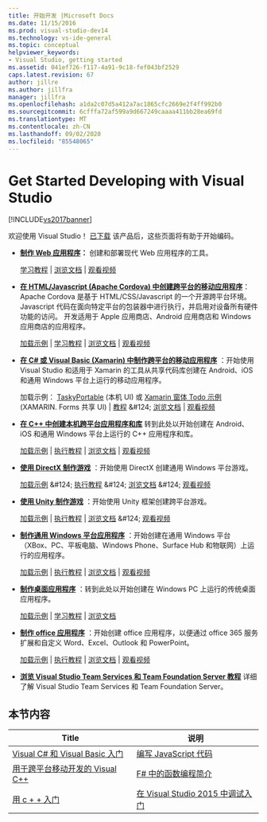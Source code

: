 ```yaml
---
title: 开始开发 |Microsoft Docs
ms.date: 11/15/2016
ms.prod: visual-studio-dev14
ms.technology: vs-ide-general
ms.topic: conceptual
helpviewer_keywords:
- Visual Studio, getting started
ms.assetid: 041ef726-f117-4a91-9c18-fef043bf2529
caps.latest.revision: 67
author: jillre
ms.author: jillfra
manager: jillfra
ms.openlocfilehash: a1da2c07d5a412a7ac1865cfc2669e2f4ff992b0
ms.sourcegitcommit: 6cfffa72af599a9d667249caaaa411bb28ea69fd
ms.translationtype: MT
ms.contentlocale: zh-CN
ms.lasthandoff: 09/02/2020
ms.locfileid: "85548065"
---
```

# <a name="get-started-developing-with-visual-studio"></a>Get Started Developing with Visual Studio
[!INCLUDE[vs2017banner](../includes/vs2017banner.md)]

欢迎使用 Visual Studio！ [已下载](https://visualstudio.microsoft.com/vs/community/) 该产品后，这些页面将有助于开始编码。

- **[制作 Web 应用程序](https://www.visualstudio.com/features/modern-web-tooling-vs)：** 创建和部署现代 Web 应用程序的工具。

     [学习教程](https://docs.asp.net/en/latest/tutorials/your-first-aspnet-application.html) |                              [浏览文档](https://docs.asp.net/) |                                  [观看视频](/aspnet/core/?view=aspnetcore-3.0)

- **[在 HTML/Javascript (Apache Cordova) 中创建跨平台的移动应用程序](/visualstudio/cross-platform/tools-for-cordova/?view=toolsforcordova-2017)**：             Apache Cordova 是基于 HTML/CSS/Javascript 的一个开源跨平台环境。  Javascript 代码在面向特定平台的包装器中进行执行，并启用对设备所有硬件功能的访问。 开发适用于 Apple 应用商店、Android 应用商店和 Windows 应用商店的应用程序。

     [加载示例](https://github.com/Microsoft/cordova-samples/tree/master/todo-angularjs) | [学习教程](/visualstudio/cross-platform/tools-for-cordova/?view=toolsforcordova-2017) |                              [浏览文档](/visualstudio/cross-platform/tools-for-cordova/?view=toolsforcordova-2017) |                               [观看视频](https://channel9.msdn.com/Blogs/Seth-Juarez/Getting-Started-with-Apache-Cordova-in-Visual-Studio)

- **[在 C# 或 Visual Basic (Xamarin) 中制作跨平台的移动应用程序](../cross-platform/visual-studio-and-xamarin.md)** ：开始使用 Visual Studio 和适用于 Xamarin 的工具从共享代码库创建在 Android、iOS 和通用 Windows 平台上运行的移动应用程序。

     加载示例： [TaskyPortable](https://github.com/xamarin/mobile-samples/tree/master/TaskyPortable) (本机 UI) 或  [Xamarin 窗体 Todo 示例](https://github.com/xamarin/xamarin-forms-samples/tree/master/Todo) (XAMARIN. Forms 共享 UI) &#124;   [教程](https://msdn.microsoft.com/library/dn879698\(v=vs.140\).aspx) &#124;                             [浏览文档](https://msdn.microsoft.com/library/mt299001.aspx) &#124;                                  [观看视频](https://channel9.msdn.com/Series/Cross-Platform-Development-with-Xamarin--Visual-Studio/01)

- **[在 C++ 中创建本机跨平台应用程序和库](https://www.visualstudio.com/explore/cplusplus-mdd-vs.aspx)** 转到此处以开始创建在 Android、iOS 和通用 Windows 平台上运行的 C++ 应用程序和库。

     [加载示例](https://code.msdn.microsoft.com/MoreTeaPots-Android-a9bd8549) &#124;   [执行教程](https://msdn.microsoft.com/library/dn707595.aspx) &#124;                             [浏览文档](https://msdn.microsoft.com/library/dn707591.aspx) &#124;                                  [观看视频](https://channel9.msdn.com/Series/ConnectOn-Demand/239)

- **[使用 DirectX 制作游戏](https://msdn.microsoft.com/library/windows/desktop/ee663274\(v=vs.85\).aspx)** ：开始使用 DirectX 创建通用 Windows 平台游戏。

     [加载示例](https://msdn.microsoft.com/library/windows/desktop/bb153300\(v=vs.85\).aspx) &#124;                    [执行教程](https://msdn.microsoft.com/library/windows/desktop/bb153264\(v=vs.85\).aspx) &#124;                                [浏览文档](https://msdn.microsoft.com/library/windows/desktop/ee663274\(v=vs.85\).aspx) &#124;                                   [观看视频](https://channel9.msdn.com/Series/Introduction-to-C-and-DirectX-Game-Development/01)

- **[使用 Unity 制作游戏](../cross-platform/visual-studio-tools-for-unity.md)** ：开始使用 Unity 框架创建跨平台游戏。

     [加载示例](http://unity3d.com/learn/resources/downloads) &#124;                     [执行教程](https://learn.unity.com/projects) &#124;                               [浏览文档](https://msdn.microsoft.com/library/dn940019\(v=vs.140\).aspx) &#124;     [观看视频](https://www.youtube.com/playlist?list=PLReL099Y5nRfseAg0k1SJOlpqdcsDs8Em)

- **[制作通用 Windows 平台应用程序](https://dev.windows.com/windows-apps)** ：开始创建在通用 Windows 平台（XBox、PC、平板电脑、Windows Phone、Surface Hub 和物联网）上运行的应用程序。

     [加载示例](https://github.com/Microsoft/Windows-universal-samples) &#124;                          [执行教程](https://msdn.microsoft.com/library/windows/apps/dn765018.aspx) &#124;                                [浏览文档](https://dev.windows.com) &#124;     [观看视频](https://channel9.msdn.com/Blogs/One-Dev-Minute/Getting-started-with-Windows-10)

- **[制作桌面应用程序](https://dev.windows.com/desktop)** ：转到此处以开始创建在 Windows PC 上运行的传统桌面应用程序。

     [加载示例](https://github.com/microsoft/windows-classic-samples) |                    [学习教程](https://msdn.microsoft.com/library/dd492171.aspx)  |                              [浏览文档](https://dev.windows.com/desktop)

- **[制作 office 应用程序](https://msdn.microsoft.com/library/fp161347.aspx)** ：开始创建 office 应用程序，以便通过 office 365 服务扩展和自定义 Word、Excel、Outlook 和 PowerPoint。

     [加载示例](https://code.msdn.microsoft.com/office365/) &#124;                       [执行教程](https://developer.microsoft.com/graph) &#124;                              [浏览文档](https://msdn.microsoft.com/office/aa905340.aspx) &#124;                                   [观看视频](https://developer.microsoft.com/office/gallery/?filterBy=Videos)

- **[浏览 Visual Studio Team Services 和 Team Foundation Server 教程](https://www.visualstudio.com/products/visual-studio-team-services-vs)**  详细了解 Visual Studio Team Services 和 Team Foundation Server。

## <a name="in-this-section"></a>本节内容

|Title|说明|
|-|-|
|[Visual C# 和 Visual Basic 入门](../ide/getting-started-with-visual-csharp-and-visual-basic.md)|[编写 JavaScript 代码](https://msdn.microsoft.com/library/cte3c772\(v=vs.94\).aspx)|
|[用于跨平台移动开发的 Visual C++](../cross-platform/visual-cpp-for-cross-platform-mobile-development.md)|[F# 中的函数编程简介](https://msdn.microsoft.com/library/vstudio/dd233147.aspx)|
|[用 c + + 入门](../ide/getting-started-with-cpp-in-visual-studio.md)|[在 Visual Studio 2015 中调试入门](../ide/getting-started-with-debugging-in-visual-studio-2015.md)|
